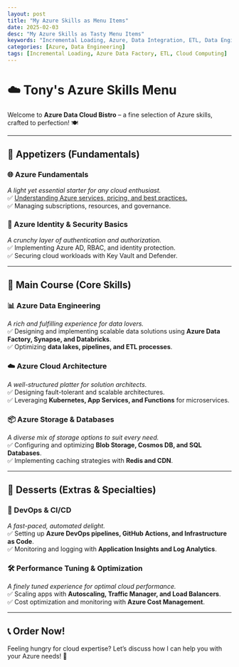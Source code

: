 ```yaml
---
layout: post
title: "My Azure Skills as Menu Items"
date: 2025-02-03
desc: "My Azure Skills as Tasty Menu Items"
keywords: "Incremental Loading, Azure, Data Integration, ETL, Data Engineering"
categories: [Azure, Data Engineering]
tags: [Incremental Loading, Azure Data Factory, ETL, Cloud Computing]
---
```


# ☁️ Tony's Azure Skills Menu

Welcome to **Azure Data Cloud Bistro** – a fine selection of Azure skills, crafted to perfection! 🍽️

---
## **🥗 Appetizers (Fundamentals)**

### 🌐 Azure Fundamentals
*A light yet essential starter for any cloud enthusiast.*  
✅ [Understanding Azure services, pricing, and best practices.]()  
✅ Managing subscriptions, resources, and governance.

### 🔐 Azure Identity & Security Basics
*A crunchy layer of authentication and authorization.*  
✅ Implementing Azure AD, RBAC, and identity protection.  
✅ Securing cloud workloads with Key Vault and Defender.

---
## **🍛 Main Course (Core Skills)**

### 📊 Azure Data Engineering
*A rich and fulfilling experience for data lovers.*  
✅ Designing and implementing scalable data solutions using **Azure Data Factory, Synapse, and Databricks**.  
✅ Optimizing **data lakes, pipelines, and ETL processes**.

### ☁️ Azure Cloud Architecture
*A well-structured platter for solution architects.*  
✅ Designing fault-tolerant and scalable architectures.  
✅ Leveraging **Kubernetes, App Services, and Functions** for microservices.

### 📦 Azure Storage & Databases
*A diverse mix of storage options to suit every need.*  
✅ Configuring and optimizing **Blob Storage, Cosmos DB, and SQL Databases**.  
✅ Implementing caching strategies with **Redis and CDN**.

---
## **🍰 Desserts (Extras & Specialties)**

### 🚀 DevOps & CI/CD
*A fast-paced, automated delight.*  
✅ Setting up **Azure DevOps pipelines, GitHub Actions, and Infrastructure as Code**.  
✅ Monitoring and logging with **Application Insights and Log Analytics**.

### 🛠️ Performance Tuning & Optimization
*A finely tuned experience for optimal cloud performance.*  
✅ Scaling apps with **Autoscaling, Traffic Manager, and Load Balancers**.  
✅ Cost optimization and monitoring with **Azure Cost Management**.

---
## **📞 Order Now!**

Feeling hungry for cloud expertise? Let’s discuss how I can help you with your Azure needs! 🚀
